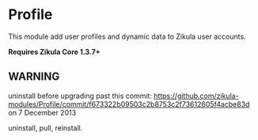 Profile
=======

This module add user profiles and dynamic data to Zikula user accounts.

**Requires Zikula Core 1.3.7+**

## WARNING

uninstall before upgrading past this commit: https://github.com/zikula-modules/Profile/commit/f673322b09503c2b8753c2f73612605f4acbe83d on 7 December 2013

uninstall, pull, reinstall.
